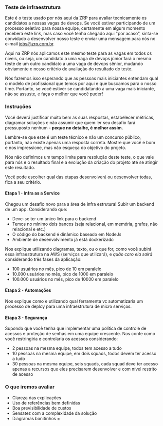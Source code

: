 ### Teste de infraestrutura 
Este é o teste usado por nós aqui da ZRP para avaliar tecnicamente os candidatos a nossas vagas de devops. Se você estiver participando de um processo seletivo para nossa equipe, certamente em algum momento receberá este link, mas caso você tenha chegado aqui "por acaso", sinta-se convidado a desenvolver nosso teste e enviar uma mensagem para nós no e-mail jobs@zrp.com.br.

Aqui na ZRP nós aplicamos este mesmo teste para as vagas em todos os níveis, ou seja, um candidato a uma vaga de devops júnior fará o mesmo teste de um outro candidato a uma vaga de devops sênior, mudando obviamente o nosso critério de avaliação do resultado do teste.

Nós fazemos isso esperando que as pessoas mais iniciantes entendam qual o modelo de profissional que temos por aqui e que buscamos para o nosso time. Portanto, se você estiver se candidatando a uma vaga mais iniciante, não se assuste, e faça o melhor que você puder!

### Instruções

Você deverá justificar muito bem as suas respostas, estabelecer métricas, diagramar soluções e não assumir que quem ler seu desafio fará pressuposto nenhum - **peque no detalhe, é melhor assim**.

Lembre-se que este é um teste técnico e não um concurso público, portanto, não existe apenas uma resposta correta. Mostre que você é bom e nos impressione, mas não esqueça do objetivo do projeto.

Nós não definimos um tempo limite para resolução deste teste, o que vale para nós e o resultado final e a evolução da criação do projeto até se atingir este resultado.

Você pode escolher qual das etapas desenvolverá ou desenvolver todas, fica a seu critério.

#### Etapa 1 - Infra as a Service

Chegou um desafio novo para a área de infra estrutura! Subir um backend de um app. 
Considerando que:

- Deve-se ter um único link para o backend
- Temos no mínimo dois bancos (seja relacional, em memória, grafos, não relacional e etc.)
- O código do backend é dinâmico baseado em NodeJs
- Ambiente de desenvolvimento já está dockerizado

Nos explique utilizando diagramas, texto, ou o que for, como você subirá essa infraestrutura na AWS (serviços que utilizará), e *quão caro ela sairá* considerando três fases da aplicação:

- 100 usuários no mês, pico de 10 em paralelo
- 10.000 usuários no mês, pico de 1000 em paralelo
- 100.000 usuários no mês, pico de 10000 em paralelo

#### Etapa 2 - Automações

Nos explique como e utilizando qual ferramenta vc automatizaria um processo de deploy para uma infraestrutura de micro serviços.

#### Etapa 3 - Segurança

Supondo que você tenha que implementar uma política de controle de acessos e proteção de senhas em uma equipe crescente. Nos conte como você restringiria e controlaria os acessos considerando:

- 2 pessoas na mesma equipe, todos tem acesso a tudo
- 10 pessoas na mesma equipe, em dois squads, todos devem ter acesso a tudo
- 30 pessoas na mesma equipe, seis squads, cada squad deve ter acesso apenas a recursos que eles precisarem desenvolver e com nível restrito de acesso

###  O que iremos avaliar
- Clareza das explicações
- Uso de referências bem definidas
- Boa previsibilidade de custos
- Sensatez com a complexidade da solução
- Diagramas bonitinhos =
